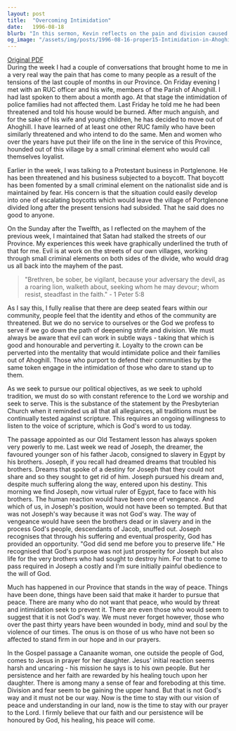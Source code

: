 ```yaml
---
layout: post
title:  "Overcoming Intimidation"
date:   1996-08-18
blurb: "In this sermon, Kevin reflects on the pain and division caused by recent tensions in the community. He condemns the intimidation of police families and local businesses, urging the community to resist evil and pursue peace with reference to scripture. Kevin draws parallels with Joseph's story, emphasizing forgiveness and God's purpose for peace, and encourages steadfast faith and persistence in seeking God's healing."
og_image: "/assets/img/posts/1996-08-16-proper15-Intimidation-in-Ahoghill.png"
---
```

[Original PDF](/assets/pdf/1996-08-16-proper15-Intimidation-in-Ahoghill.pdf)    
During the week I had a couple of conversations that brought home to me in a very real way the pain that has come to many people as a result of the tensions of the last couple of months in our Province. On Friday evening I met with an RUC officer and his wife, members of the Parish of Ahoghill. I had last spoken to them about a month ago. At that stage the intimidation of police families had not affected them. Last Friday he told me he had been threatened and told his house would be burned. After much anguish, and for the sake of his wife and young children, he has decided to move out of Ahoghill. I have learned of at least one other RUC family who have been similarly threatened and who intend to do the same. Men and women who over the years have put their life on the line in the service of this Province, hounded out of this village by a small criminal element who would call themselves loyalist.

Earlier in the week, I was talking to a Protestant business in Portglenone. He has been threatened and his business subjected to a boycott. That boycott has been fomented by a small criminal element on the nationalist side and is maintained by fear. His concern is that the situation could easily develop into one of escalating boycotts which would leave the village of Portglenone divided long after the present tensions had subsided. That he said does no good to anyone.

On the Sunday after the Twelfth, as I reflected on the mayhem of the previous week, I maintained that Satan had stalked the streets of our Province. My experiences this week have graphically underlined the truth of that for me. Evil is at work on the streets of our own villages, working through small criminal elements on both sides of the divide, who would drag us all back into the mayhem of the past.

> "Brethren, be sober, be vigilant, because your adversary the devil, as a roaring lion, walketh about, seeking whom he may devour; whom resist, steadfast in the faith." - 1 Peter 5:8

As I say this, I fully realise that there are deep seated fears within our community, people feel that the identity and ethos of the community are threatened. But we do no service to ourselves or the God we profess to serve if we go down the path of deepening strife and division. We must always be aware that evil can work in subtle ways - taking that which is good and honourable and perverting it. Loyalty to the crown can be perverted into the mentality that would intimidate police and their families out of Ahoghill. Those who purport to defend their communities by the same token engage in the intimidation of those who dare to stand up to them.

As we seek to pursue our political objectives, as we seek to uphold tradition, we must do so with constant reference to the Lord we worship and seek to serve. This is the substance of the statement by the Presbyterian Church when it reminded us all that all allegiances, all traditions must be continually tested against scripture. This requires an ongoing willingness to listen to the voice of scripture, which is God's word to us today.

The passage appointed as our Old Testament lesson has always spoken very powerly to me. Last week we read of Joseph, the dreamer, the favoured younger son of his father Jacob, consigned to slavery in Egypt by his brothers. Joseph, if you recall had dreamed dreams that troubled his brothers. Dreams that spoke of a destiny for Joseph that they could not share and so they sought to get rid of him. Joseph pursued his dream and, despite much suffering along the way, entered upon his destiny. This morning we find Joseph, now virtual ruler of Egypt, face to face with his brothers. The human reaction would have been one of vengeance. And which of us, in Joseph's position, would not have been so tempted. But that was not Joseph's way because it was not God's way. The way of vengeance would have seen the brothers dead or in slavery and in the process God's people, descendants of Jacob, snuffed out. Joseph recognises that through his suffering and eventual prosperity, God has provided an opportunity. "God did send me before you to preserve life." He recognised that God's purpose was not just prosperity for Joseph but also life for the very brothers who had sought to destroy him. For that to come to pass required in Joseph a costly and I'm sure initially painful obedience to the will of God.

Much has happened in our Province that stands in the way of peace. Things have been done, things have been said that make it harder to pursue that peace. There are many who do not want that peace, who would by threat and intimidation seek to prevent it. There are even those who would seem to suggest that it is not God's way. We must never forget however, those who over the past thirty years have been wounded in body, mind and soul by the violence of our times. The onus is on those of us who have not been so affected to stand firm in our hope and in our prayers.

In the Gospel passage a Canaanite woman, one outside the people of God, comes to Jesus in prayer for her daughter. Jesus' initial reaction seems harsh and uncaring - his mission he says is to his own people. But her persistence and her faith are rewarded by his healing touch upon her daughter. There is among many a sense of fear and foreboding at this time. Division and fear seem to be gaining the upper hand. But that is not God's way and it must not be our way. Now is the time to stay with our vision of peace and understanding in our land, now is the time to stay with our prayer to the Lord. I firmly believe that our faith and our persistence will be honoured by God, his healing, his peace will come.

